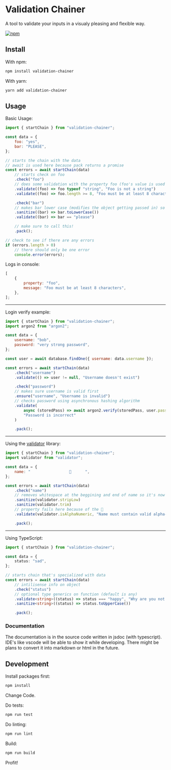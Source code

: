 # Validation Chainer

A tool to validate your inputs in a visualy pleasing and flexible way.

[![npm](https://img.shields.io/npm/v/validation-chainer.svg)](https://www.npmjs.com/package/validation-chainer)

## Install

With npm:

```sh
npm install validation-chainer
```

With yarn:

```sh
yarn add validation-chainer
```

## Usage

Basic Usage:

```js
import { startChain } from "validation-chainer";

const data = {
    foo: "yes",
    bar: "PLEASE",
};

// starts the chain with the data
// await is used here because pack returns a promise
const errors = await startChain(data)
    // starts check on foo
    .check("foo")
    // does some validation with the property foo (foo's value is used as an argument)
    .validate((foo) => foo typeof "string", "Foo is not a string")
    .validate((foo) => foo.length >= 8, "Foo must be at least 8 characters")

    .check("bar")
    // makes bar lower case (modifies the object getting passed in) so bar is now please
    .sanitize((bar) => bar.toLowerCase())
    .validate((bar) => bar == "please")

    // make sure to call this!
    .pack();

// check to see if there are any errors
if (errors.length > 0)
    // there should only be one error
    console.error(errors);
```

Logs in console:

```js
[
    {
        property: "foo",
        message: "Foo must be at least 8 characters",
    },
];
```

---

Login verify example:

```js
import { startChain } from "validation-chainer";
import argon2 from "argon2";

const data = {
    username: "bob",
    password: "very strong password",
};

const user = await database.findOne({ username: data.username });

const errors = await startChain(data)
    .check("username")
    .validate(() => user != null, "Username doesn't exist")

    .check("password")
    // makes sure username is valid first
    .ensure("username", "Username is invalid")
    // checks password using asynchronous hashing algorithm
    .validate(
        async (storedPass) => await argon2.verify(storedPass, user.password),
        "Password is incorrect"
    )

    .pack();
```

---

Using the [validator](https://www.npmjs.com/package/validator) library:

```js
import { startChain } from "validation-chainer";
import validator from "validator";

const data = {
    name: "                 💩      ",
};

const errors = await startChain(data)
    .check("name")
    // removes whitespace at the beggining and end of name so it's now just "💩"
    .sanitize(validator.stripLow)
    .sanitize(validator.trim)
    // property fails here because of the 💩
    .validate(validator.isAlphaNumeric, "Name must contain valid alpha-numeric characters")

    .pack();
```

---

Using TypeScript:

```ts
import { startChain } from "validation-chainer";

const data = {
    status: "sad",
};

// starts chain that's specialized with data
const errors = await startChain(data)
    // intilisense info on object
    .check("status")
    // optional type generics on function (default is any)
    .validate<string>((status) => status === "happy", "Why are you not happy")
    .sanitize<string>((status) => status.toUpperCase())

    .pack();
```

### Documentation

The documentation is in the source code written in jsdoc (with typescript).
IDE's like vscode will be able to show it while developing.
There might be plans to convert it into markdown or html in the future.

## Development

Install packages first:

```sh
npm install
```

Change Code.

Do tests:

```sh
npm run test
```

Do linting:

```sh
npm run lint
```

Build:

```sh
npm run build
```

Profit!
